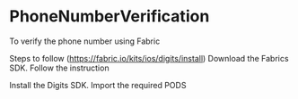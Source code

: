 # PhoneNumberVerification
To verify the phone number using Fabric

Steps to follow 
(https://fabric.io/kits/ios/digits/install)
Download the Fabrics SDK.
Follow the instruction

Install the Digits SDK.
Import the required PODS
